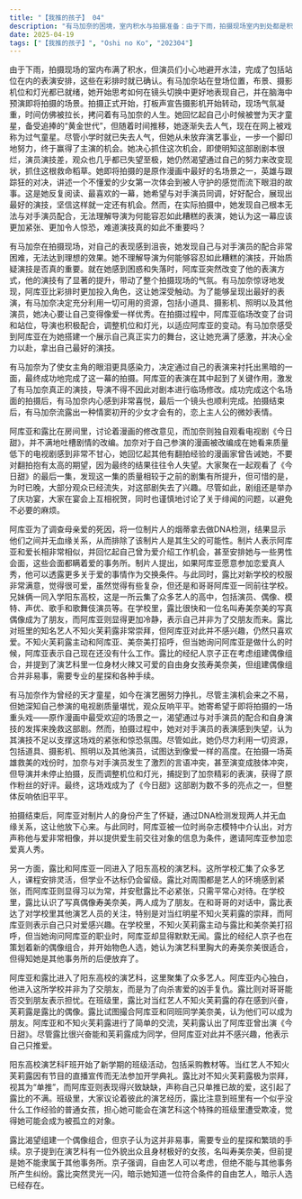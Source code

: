 ```yaml
---
title: "【我推的孩子】 04"
description: "有马加奈的困境，室内积水与拍摄准备：由于下雨，拍摄现场室内到处都是积水，但演员们巧妙地避开了水洼，完成了站位和表演的安排。有马加奈的困境，拍摄开始与内心独白：拍摄正式开始，有马加奈内心回忆起自己小时候被誉为天才童星的辉煌，以及现在被网络称为过气童星的落寞。有马加奈的困境，抓住救命稻草：有马加奈决心抓住这次主演机会，即使知道剧本很烂，演员演技差，观众失望，她仍然想通过自己的努力来改变现状。有马加奈的困境，原作名场景：她将要拍摄的是原作中最好的名场景之一，英雄与跟踪狂的对决，她希望与对手演员好好配合，展现最好的演技。拍摄中的挣扎与改变，无法配合的演技：有马加奈发现自己无法与对手演员配合，对导演能容忍这种表演感到不解，认为演技不重要。拍摄中的挣扎与改变，阿库亚的介入：阿库亚突然改变了表演方式，提升了气氛，让有马加奈觉得他比彩排时更入戏。拍摄中的挣扎与改变，利用一切：有马加奈决定利用小道具、摄影机、照明、演员等一切，让自己变得像爱一样优秀。拍摄中的挣扎与改变，临场变更与配合：阿库亚临场变更台词和站位，导演也配合调整机位和灯光，有马加奈感受到阿库亚为她搭建舞台，让她拿出真本事。名场面的诞生与反思，演绎黑暗衬托光明：有马加奈为了让女主角的眼泪更加闪耀，决定演绎出黑暗，最终成功完成了拍摄。名场面的诞生与反思，阿库亚的帮助：阿库亚的表演帮助有马加奈拿出了真本事，导演也因此需要临场改动剧本。名场面的诞生与反思，加奈的喜悦与拍摄结束：能成就这样的名场面，加奈感到开心，最后一个镜头也顺利拍摄完成。名场面的诞生与反思，恋上主人公的少女表情：拍摄完成后，有马加奈展现出恋上主人公的少女表情。拍摄后的日常与对话，日常对话：阿库亚和露比在房间里讨论漫画的修改意见，加奈则在看电视剧《今日甜》，并吐槽剧情改编。拍摄后的日常与对话，漫画家的无奈：加奈表达了对漫画被改编成弱智连续剧的不甘心，并提到其他漫画家也告诫她不要对翻拍抱有太高期望。拍摄后的日常与对话，最后一集的观看：大家一起观看了《今日甜》的最后一集，发现质量有所提升，但为时已晚，观众已经流失。拍摄后的日常与对话，庆功宴与绯闻：剧组举办了庆功宴，大家互相祝贺，并讨论了绯闻问题。阿库亚的调查与新的线索，制片人的DNA检测：阿库亚将制片人的烟蒂送去检测DNA，发现两人没有血缘关系，排除了一个嫌疑人。阿库亚的调查与新的线索，与爱的相似之处：制片人提到阿库亚和爱长得很像，并透露自己曾给爱介绍工作和男性见面。阿库亚的调查与新的线索，交换条件：制片人表示可以告诉阿库亚关于爱的事情，但交换条件是让阿库亚参加恋爱真人秀。阿库亚的调查与新的线索，露比的学校生活：露比和阿库亚一起上学，露比对新校服感到满意，并和哥哥一起出发。阳东高校的演艺科，学校介绍：阳东高校是一所聚集了众多艺人的高中，课程安排灵活，但考试不及格或出席天数不够仍会留级。阳东高校的演艺科，同学介绍：学校里有演员、偶像组合成员、平面模特、声优、主播、时尚模特、歌手、歌舞伎演员等各种艺人。阳东高校的演艺科，露比的紧张与阿库亚的安慰：露比对周围都是艺人的环境感到紧张，阿库亚则用平常心对待。阳东高校的演艺科，露比交朋友：露比在学校里认识了写真偶像寿美奈美，并成为了朋友。阿库亚的学校生活与新的目标，阿库亚的独白：阿库亚表示自己不是为了交朋友而进这所学校的，而是为了复仇。阿库亚的学校生活与新的目标，露比的担心：露比担心阿库亚交不到朋友，并试图撮合他和美奈美。阿库亚的学校生活与新的目标，露比的班级：露比的班级里有一个很厉害的人，那就是不知火芙莉露。阿库亚的学校生活与新的目标，不知火芙莉露：不知火芙莉露是当红艺人，露比是她的粉丝，阿库亚和不知火芙莉露进行了简单的交流。演艺科的日常与欺凌，班级活动：班级里进行教材等物资的采购，不知火芙莉露因为有节目宣传的直播而缺席开学典礼。演艺科的日常与欺凌，露比的追星：露比对不知火芙莉露非常崇拜，阿库亚则表示自己只单推爱。演艺科的日常与欺凌，阿库亚的冷漠：阿库亚对不知火芙莉露的出现表现得很冷漠，引起了露比的不满。演艺科的日常与欺凌，普通人的困境：班级里有一个没什么工作的女孩，露比担心她会成为欺凌对象。偶像组合的计划与寿美奈美，偶像组合的提议：露比想组建偶像组合，但京子认为需要雇佣专业星探和办理各种手续。偶像组合的计划与寿美奈美，寿美奈美的潜力：京子提到演艺科有个可爱又胸超大的女孩叫寿美奈美，但如果是别的事务所的就不行。偶像组合的计划与寿美奈美，自由身的艺人：京子表示如果是自由身的艺人还可以考虑，但绝对不能跟别的事务所结下梁子。偶像组合的计划与寿美奈美，自由身的有啊：露比突然想到自由身的艺人，暗示有合适的人选。"
date: 2025-04-19
tags: ["【我推的孩子】", "Oshi no Ko", "202304"]
---
```


由于下雨，拍摄现场的室内布满了积水，但演员们小心地避开水洼，完成了包括站位在内的表演安排，这些在彩排时就已确认。有马加奈站在登场位置，布景、摄影机位和灯光都已就绪，她开始思考如何在镜头切换中更好地表现自己，并在脑海中预演即将拍摄的场景。拍摄正式开始，打板声宣告摄影机开始转动，现场气氛凝重，时间仿佛被拉长，拷问着有马加奈的人生。她回忆起自己小时候被誉为天才童星，备受追捧的“黄金世代”，但随着时间推移，她逐渐失去人气，现在在网上被戏称为过气童星。尽管小学时就已失去人气，但她从未放弃演艺事业，一步一个脚印地努力，终于赢得了主演的机会。她决心抓住这次机会，即使明知这部剧剧本很烂，演员演技差，观众也几乎都已失望至极，她仍然渴望通过自己的努力来改变现状，抓住这根救命稻草。她即将拍摄的是原作漫画中最好的名场景之一，英雄与跟踪狂的对决，讲述一个不懂爱的少女第一次体会到被人守护的感觉而流下眼泪的故事。这是她反复阅读、最喜欢的一幕，她希望与对手演员同调，好好配合，展现出最好的演技，坚信这样就一定还有机会。然而，在实际拍摄中，她发现自己根本无法与对手演员配合，无法理解导演为何能容忍如此糟糕的表演，她认为这一幕应该更加紧张、更加令人惊恐，难道演技真的如此不重要吗？

有马加奈在拍摄现场，对自己的表现感到沮丧，她发现自己与对手演员的配合非常困难，无法达到理想的效果。她不理解导演为何能够容忍如此糟糕的演技，开始质疑演技是否真的重要。就在她感到困惑和失落时，阿库亚突然改变了他的表演方式，他的演技有了显著的提升，带动了整个拍摄现场的气氛。有马加奈惊讶地发现，阿库亚比彩排时更加投入角色，这让她深受触动。为了能够呈现出最好的表演，有马加奈决定充分利用一切可用的资源，包括小道具、摄影机、照明以及其他演员，她决心要让自己变得像爱一样优秀。在拍摄过程中，阿库亚临场改变了台词和站位，导演也积极配合，调整机位和灯光，以适应阿库亚的变动。有马加奈感受到阿库亚在为她搭建一个展示自己真正实力的舞台，这让她充满了感激，并决心全力以赴，拿出自己最好的演技。

有马加奈为了使女主角的眼泪更具感染力，决定通过自己的表演来衬托出黑暗的一面，最终成功地完成了这一幕的拍摄。阿库亚的表演在其中起到了关键作用，激发了有马加奈真正的演技，导演不得不因此对剧本进行临场修改。成功完成这个名场面的拍摄后，有马加奈内心感到非常喜悦，最后一个镜头也顺利完成。拍摄结束后，有马加奈流露出一种情窦初开的少女才会有的，恋上主人公的微妙表情。

阿库亚和露比在房间里，讨论着漫画的修改意见，而加奈则独自观看电视剧《今日甜》，并不满地吐槽剧情的改编。加奈对于自己参演的漫画被改编成在她看来质量低下的电视剧感到非常不甘心，她回忆起其他有翻拍经验的漫画家曾告诫她，不要对翻拍抱有太高的期望，因为最终的结果往往令人失望。大家聚在一起观看了《今日甜》的最后一集，发现这一集的质量相较于之前的剧集有所提升，但可惜的是，为时已晚，大部分观众已经流失，对这部剧失去了兴趣。尽管如此，剧组还是举办了庆功宴，大家在宴会上互相祝贺，同时也谨慎地讨论了关于绯闻的问题，以避免不必要的麻烦。

阿库亚为了调查母亲爱的死因，将一位制片人的烟蒂拿去做DNA检测，结果显示他们之间并无血缘关系，从而排除了该制片人是其生父的可能性。制片人表示阿库亚和爱长相非常相似，并回忆起自己曾为爱介绍工作机会，甚至安排她与一些男性会面，这些会面都瞒着爱的事务所。制片人提出，如果阿库亚愿意参加恋爱真人秀，他可以透露更多关于爱的事情作为交换条件。与此同时，露比对新学校的校服非常满意，觉得很可爱，虽然觉得有些复杂，但还是和哥哥阿库亚一同前往学校。兄妹俩一同入学阳东高校，这是一所云集了众多艺人的高中，包括演员、偶像、模特、声优、歌手和歌舞伎演员等。在学校里，露比很快和一位名叫寿美奈美的写真偶像成为了朋友，而阿库亚则显得更加冷静，表示自己并非为了交朋友而来。露比对班里的知名艺人不知火芙莉露非常崇拜，但阿库亚对此并不感兴趣，仍然只喜欢爱。不知火芙莉露主动和阿库亚、美奈美打招呼，但当她询问阿库亚是做什么的时候，阿库亚表示自己现在还没有什么工作。露比的经纪人京子正在考虑组建偶像组合，并提到了演艺科里一位身材火辣又可爱的自由身女孩寿美奈美，但组建偶像组合并非易事，需要专业的星探和各种手续。

有马加奈作为曾经的天才童星，如今在演艺圈努力挣扎，尽管主演机会来之不易，但她深知自己参演的电视剧质量堪忧，观众反响平平。她寄希望于即将拍摄的一场重头戏——原作漫画中最受欢迎的场景之一，渴望通过与对手演员的配合和自身演技的发挥来挽救这部剧。然而，拍摄过程中，她对对手演员的表演感到失望，认为其演技不足以支撑这场戏的紧张和惊恐氛围。尽管如此，她仍尽力利用一切资源，包括道具、摄影机、照明以及其他演员，试图达到像爱一样的高度。在拍摄一场英雄救美的戏份时，加奈与对手演员发生了激烈的言语冲突，甚至演变成肢体冲突，但导演并未停止拍摄，反而调整机位和灯光，捕捉到了加奈精彩的表演，获得了原作粉丝的好评。最终，这场戏成为了《今日甜》这部剧为数不多的亮点之一，但整体反响依旧平平。

拍摄结束后，阿库亚对制片人的身份产生了怀疑，通过DNA检测发现两人并无血缘关系，这让他放下心来。与此同时，阿库亚被一位时尚杂志模特中介认出，对方声称他与爱非常相像，并以提供爱生前交往对象的信息为条件，邀请阿库亚参加恋爱真人秀。

另一方面，露比和阿库亚一同进入了阳东高校的演艺科。这所学校汇集了众多艺人，课程安排灵活，但学业不达标仍会留级。露比对周围都是艺人的环境感到紧张，而阿库亚则显得习以为常，并安慰露比不必紧张，只需平常心对待。在学校里，露比认识了写真偶像寿美奈美，两人成为了朋友。在和哥哥的对话中，露比表达了对学校里其他演艺人员的关注，特别是对当红明星不知火芙莉露的崇拜，而阿库亚则表示自己只对爱感兴趣。在学校里，不知火芙莉露主动与露比和美奈美打招呼，但当她询问阿库亚的职业时，阿库亚却显得默默无闻。露比的经纪人京子也在策划着新的偶像组合，并开始物色人选，她认为演艺科里胸大的寿美奈美很适合，但得知她是其他事务所的后便放弃了。

阿库亚和露比进入了阳东高校的演艺科，这里聚集了众多艺人。阿库亚内心独白，他进入这所学校并非为了交朋友，而是为了向杀害爱的凶手复仇。露比则对哥哥能否交到朋友表示担忧。在班级里，露比对当红艺人不知火芙莉露的存在感到兴奋，芙莉露是露比的偶像。露比试图撮合阿库亚和同班同学美奈美，认为他们可以成为朋友。阿库亚和不知火芙莉露进行了简单的交流，芙莉露认出了阿库亚曾出演《今日甜》。尽管露比很兴奋能和芙莉露成为同学，但阿库亚对此并不感兴趣，他表示自己只推爱。

阳东高校演艺科F班开始了新学期的班级活动，包括采购教材等。当红艺人不知火芙莉露因有节目的直播宣传而无法参加开学典礼。露比对不知火芙莉露极为崇拜，视其为“单推”，而阿库亚则表现得兴致缺缺，声称自己只单推已故的爱，这引起了露比的不满。班级里，大家议论着彼此的演艺经历，露比注意到班里有一个似乎没什么工作经验的普通女孩，担心她可能会在演艺科这个特殊的班级里遭受欺凌，觉得她可能会成为被孤立的对象。

露比渴望组建一个偶像组合，但京子认为这并非易事，需要专业的星探和繁琐的手续。京子提到在演艺科有一位外貌出众且身材极好的女孩，名叫寿美奈美，但前提是她不能隶属于其他事务所。京子强调，自由艺人可以考虑，但绝不能与其他事务所产生纠纷。露比突然灵光一闪，暗示她知道一位符合条件的自由艺人，暗示人选已经存在。